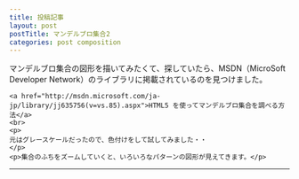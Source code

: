 ```yaml
---
title: 投稿記事
layout: post
postTitle: マンデルブロ集合2
categories: post composition
---
```


<div class="row">
  <div class="col-sm-6">
    <div id="svg"></div>
  </div>
  <div class="col-sm-6">
    <p>
    マンデルブロ集合の図形を描いてみたくて、探していたら、MSDN（MicroSoft Developer Network）のライブラリに掲載されているのを見つけました。
    </p>

    <a href="http://msdn.microsoft.com/ja-jp/library/jj635756(v=vs.85).aspx">HTML5 を使ってマンデルブロ集合を調べる方法</a>
    <br>
    <p>
    元はグレースケールだったので、色付けをして試してみました・・
    </p>
    <p>集合のふちをズームしていくと、いろいろなパターンの図形が見えてきます。</p>
  </div>	
</div>

- - -

<script src="http://d3js.org/d3.v3.min.js" charset="utf-8"></script>
<script>
  var CPS = 2; // CPS stands for "complex plane square". That is, we are examining a 2*CPS by 2*CPS square region of the complex plane such that this square (or box) is centered at the complex plane's origin.
  var MAX_ITERATIONS = 600; // Increase to improve detection of complex c values that belong to the Mandelbrot set.
  var DELTA = 0.008; // Decreasing this value increases the number of "pixels" on the canvas, thereby increasing the size of the rendering but without losing image resolution.

  function Complex(x, y) {
    // Constructs the complex number x + yi.
    this.x = x || 0; // Default to 0 if this parameter is undefined.
    this.y = y || 0;
  } // Complex
    
  Complex.prototype.toString = function() {
  // Returns a string representing this complex number in the form "x + yi".
    return this.y >= 0 ? this.x + " + " + this.y + "i" : this.x + " - " + (-this.y) + "i";
  } // toString
    
  Complex.prototype.modulus = function() {
  // Returns a real number equal to the absolute value of this complex number.
    return Math.sqrt(this.x*this.x + this.y*this.y);
  } // modulus
        
  Complex.prototype.add = function(z) {
  // Returns a complex number equal to the sum of the given complex number and this complex number.
    return new Complex(this.x + z.x, this.y + z.y);
  } // sum

  Complex.prototype.square = function() {
  // Returns a complex number equal to the square of this complex number.
    var x = this.x*this.x - this.y*this.y;
    var y = 2*this.x*this.y;
      
    return new Complex(x, y);
  } // square
  
  // svg area 
   var width = 500;
    var height = 500;
    var vbox_x = 500;
    var vbox_y = 500;
    var vbox_default_width = vbox_width = 1000;
    var vbox_default_height = vbox_height = 1000;
    var bgColor = "#000";

  var linearScaleX = d3.scale.linear()
                          .domain([-2,2])
                          .range([0,width]);              
  var linearScaleY = d3.scale.linear()
                          .domain([2,-2])
                          .range([0,height]);              

  var lineFunction = d3.svg.line()
                          .x(function(d,i) { return boxX[i]; })
                          .y(function(d,i) { return boxY[i]; })
                          .interpolate("linear");  
                                                  
  var zoom = d3.behavior.zoom()
    .scaleExtent([1, 100])
    .on("zoom", zoomed);              

  var svg01 = d3.select("#svg")
              .append("svg")
              .attr("height",height)
              .attr("width",width)
  //            .attr("viewBox", "" + vbox_x + " " + vbox_y + " " + vbox_width + " " + vbox_height) //viewBox属性を付加
 
              .style("background",bgColor); 

  var container = svg01.append("g")
                  .call(zoom);

  var boxX = [];            
  var boxY = [];            

    drawMandelbrotSet();          

    function drawMandelbrotSet() {
                    
      for (var Re = -CPS; Re <= CPS; Re = Re + DELTA) { // Represents the Re-axis. Re represents the real part of a complex c value.
        next_c_value: // "continue next_c_value;" is equivalent to an old school GOTO statement (which can be very handy in deeply nested loops).
        for (var Im = -CPS; Im <= CPS; Im = Im + DELTA) { // Represents the Im-axis. Im represents the imaginary part of a complex c value.
          var z = new Complex(0, 0); // Represents Zo (where "o" indicates subscript 0).
          var c = new Complex(Re, Im); // Represents a complex c value, which either does or does not belong to the Mandelbrot set, as determined in the next FOR loop.
          
          for (var iterationCount = 1; iterationCount <= MAX_ITERATIONS; iterationCount++) {
            z = c.add( z.square() ); // Performs Zn+1 = (Zn)^2 + c          
            if (z.modulus() > 2) {
              continue next_c_value; // The complex c value is not part of the Mandelbrot set, so immediately check the next one.
            }; // if
          }; // for
          
          // Assert: z.modulus() <= 2, therefore the complex c value is probably a member of the Mandelbrot set - increase MAX_ITERATIONS to improve this determination.
          boxX.push(linearScaleX(Re));
          boxY.push(linearScaleY(Im));

           // This c value is probably part of the Mandelbrot set, so color this pixel black. A "pixel" for the canvas is a DELTA x DELTA black square.
        }; // for
      }; // for

      container.selectAll("rect")
          .data(boxX)
          .enter()
          .append("rect")
          .attr("x",function(d,i){return boxX[i]})
          .attr("y",function(d,i){return boxY[i]})
          .attr("width",1)
          .attr("height",1)
          .style("fill","gold");

      alert(Re);
    }; // drawMandelbrotSet
 
 function zoomed() {
  container.attr("transform", 
    "translate(" + d3.event.translate + ")scale(" + d3.event.scale + ")");
}             
</script>